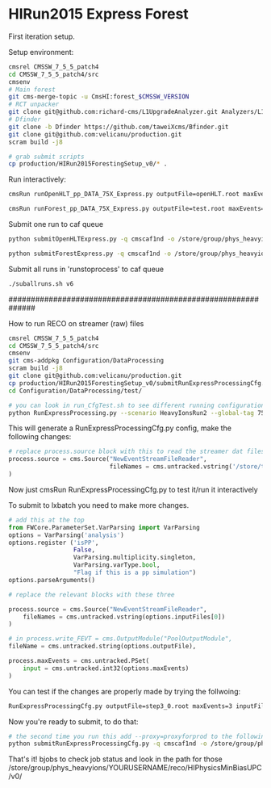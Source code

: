 # HIRun2015 Express Forest 

First iteration setup. 

Setup environment:
```bash
cmsrel CMSSW_7_5_5_patch4
cd CMSSW_7_5_5_patch4/src
cmsenv
# Main forest
git cms-merge-topic -u CmsHI:forest_$CMSSW_VERSION
# RCT unpacker
git clone git@github.com:richard-cms/L1UpgradeAnalyzer.git Analyzers/L1UpgradeAnalyzer
# Dfinder
git clone -b Dfinder https://github.com/taweiXcms/Bfinder.git
git clone git@github.com:velicanu/production.git
scram build -j8

# grab submit scripts
cp production/HIRun2015ForestingSetup_v0/* .
```

Run interactively:
```bash
cmsRun runOpenHLT_pp_DATA_75X_Express.py outputFile=openHLT.root maxEvents=10 inputFiles=/store/express/Run2015E/ExpressPhysics/FEVT/Express-v1/000/262/163/00000/C4717393-ED8E-E511-9F65-02163E0120F9.root

cmsRun runForest_pp_DATA_75X_Express.py outputFile=test.root maxEvents=10 inputFiles=/store/express/Run2015E/ExpressPhysics/FEVT/Express-v1/000/262/163/00000/C4717393-ED8E-E511-9F65-02163E0120F9.root
```

Submit one run to caf queue
```bash
python submitOpenHLTExpress.py -q cmscaf1nd -o /store/group/phys_heavyions/velicanu/openhlt/Run2015E/ExpressPhysics/FEVT/ -i ExpressPhysics.262163.v2.list

python submitForestExpress.py -q cmscaf1nd -o /store/group/phys_heavyions/velicanu/forest/Run2015E/ExpressPhysics/FEVT/v2/ -i ExpressPhysics.262163.v2.list --proxy=proxyforprod
```

Submit all runs in 'runstoprocess' to caf queue
```bash
./suballruns.sh v6
```

##############################################################

How to run RECO on streamer (raw) files

```bash
cmsrel CMSSW_7_5_5_patch4
cd CMSSW_7_5_5_patch4/src
cmsenv
git cms-addpkg Configuration/DataProcessing
scram build -j8
git clone git@github.com:velicanu/production.git
cp production/HIRun2015ForestingSetup_v0/submitRunExpressProcessingCfg.py Configuration/DataProcessing/test/
cd Configuration/DataProcessing/test/

# you can look in run_CfgTest.sh to see different running configuration, I will show how to do Express PbPb on DAT
python RunExpressProcessing.py --scenario HeavyIonsRun2 --global-tag 75X_dataRun2_ExpressHI_v2 --lfn /some/path/ --fevt --alcareco TkAlMinBiasHI+SiStripCalMinBias
```
This will generate a RunExpressProcessingCfg.py config, make the following changes:
```python
# replace process.source block with this to read the streamer dat files 
process.source = cms.Source("NewEventStreamFileReader",
                            fileNames = cms.untracked.vstring('/store/t0streamer/Data/HIExpress/000/262/548/run262548_ls0333_streamHIExpress_StorageManager.dat')
)
```
Now just cmsRun RunExpressProcessingCfg.py to test it/run it interactively

To submit to lxbatch you need to make more changes.
```python
# add this at the top
from FWCore.ParameterSet.VarParsing import VarParsing
options = VarParsing('analysis')
options.register ('isPP',
                  False,
                  VarParsing.multiplicity.singleton,
                  VarParsing.varType.bool,
                  "Flag if this is a pp simulation")
options.parseArguments()

# replace the relevant blocks with these three

process.source = cms.Source("NewEventStreamFileReader",
    fileNames = cms.untracked.vstring(options.inputFiles[0])
)

# in process.write_FEVT = cms.OutputModule("PoolOutputModule",
fileName = cms.untracked.string(options.outputFile),

process.maxEvents = cms.untracked.PSet(
    input = cms.untracked.int32(options.maxEvents)
)
```

You can test if the changes are properly made by trying the follwoing:
```bash
RunExpressProcessingCfg.py outputFile=step3_0.root maxEvents=3 inputFiles=root://cms-xrd-global.cern.ch//eos/cms/store/t0streamer/Data/HIPhysicsMinBiasUPC/000/262/548/run262548_ls0118_streamHIPhysicsMinBiasUPC_StorageManager.dat
```

Now you're ready to submit, to do that:
```bash
# the second time you run this add --proxy=proxyforprod to the following command , also set the outputpath/username
python submitRunExpressProcessingCfg.py -q cmscaf1nd -o /store/group/phys_heavyions/YOURUSERNAME/reco/HIPhysicsMinBiasUPC/v0/ -i HIPhysicsMinBiasUPC.262548.list 
```

That's it! bjobs to check job status and look in the path for those  /store/group/phys_heavyions/YOURUSERNAME/reco/HIPhysicsMinBiasUPC/v0/
